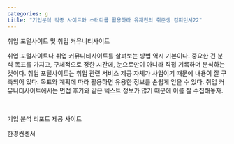```yaml
---
categories: g
title: "기업분석 각종 사이트와 스터디를 활용하라 유재천의 취준생 컴피턴시22"
---
```







취업 포털사이트 및 취업 커뮤니티사이트

취업 포털사이트나 취업 커뮤니티사이트를 살펴보는 방법 역시 기본이다. 중요한 건 분석 목표를 가지고, 구체적으로 정한 시간에, 눈으로만이 아니라 직접 기록하며 분석하는 것이다. 취업 포털사이트는 취업 관련 서비스 제공 자체가 사업이기 때문에 내용이 잘 구축되어 있다. 목표와 계획에 따라 활용하면 유용한 정보를 손쉽게 얻을 수 있다. 취업 커뮤니티사이트에서는 면접 후기와 같은 텍스트 정보가 많기 때문에 이를 잘 수집해놓자.

&nbsp;

기업 분석 리포트 제공 사이트 

한경컨센서